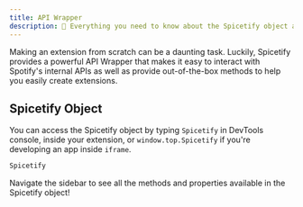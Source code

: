 ```yaml
---
title: API Wrapper
description: 🧰 Everything you need to know about the Spicetify object and API Wrapper.
---
```


Making an extension from scratch can be a daunting task. Luckily, Spicetify provides a powerful API Wrapper that makes it easy to interact with Spotify's internal APIs as well as provide out-of-the-box methods to help you easily create extensions.

## Spicetify Object
You can access the Spicetify object by typing `Spicetify` in DevTools console, inside your extension, or `window.top.Spicetify` if you're developing an app inside `iframe`.

```ts
Spicetify
```

Navigate the sidebar to see all the methods and properties available in the Spicetify object!